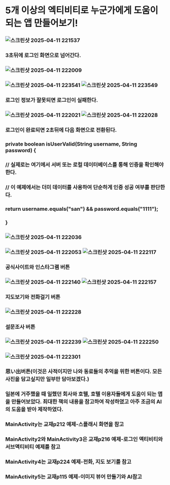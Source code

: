 # 5개 이상의 엑티비티로 누군가에게 도움이 되는 앱 만들어보기!

### ![스크린샷 2025-04-11 221537](https://github.com/user-attachments/assets/efab8743-d6f7-4a3e-81b2-df3e7eb7434b) 
### 3초뒤에 로그인 화면으로 넘어간다. 
### ![스크린샷 2025-04-11 222009](https://github.com/user-attachments/assets/3c7fe0a1-3b69-4eaf-9a6a-8bf62b5f4b55)
### ![스크린샷 2025-04-11 223541](https://github.com/user-attachments/assets/62bbe837-04f6-45bb-b5a0-9572474e4a44) ![스크린샷 2025-04-11 223549](https://github.com/user-attachments/assets/443bc28f-6283-4f39-9fe8-78b426f9463a)
### 로그인 정보가 잘못되면 로그인이 실패한다.
###  ![스크린샷 2025-04-11 222021](https://github.com/user-attachments/assets/3707273e-7e09-4700-b007-91bc2869ba87) ![스크린샷 2025-04-11 222028](https://github.com/user-attachments/assets/01b45a3b-356d-40b2-940a-9da5affb4182) 
### 로그인이 완료되면 2초뒤에 다음 화면으로 전환된다. 
###  private boolean isUserValid(String username, String password) {
###     // 실제로는 여기에서 서버 또는 로컬 데이터베이스를 통해 인증을 확인해야 한다.
###     // 이 예제에서는 더미 데이터를 사용하여 단순하게 인증 성공 여부를 판단한다.
###     return username.equals("san") && password.equals("1111");
###     }
### ![스크린샷 2025-04-11 222036](https://github.com/user-attachments/assets/c46d27a5-5ec4-4c6d-90c3-ecfd906d8583) 
### ![스크린샷 2025-04-11 222053](https://github.com/user-attachments/assets/b0d04404-0aed-4ffa-9158-edebca7d1606) ![스크린샷 2025-04-11 222117](https://github.com/user-attachments/assets/b6da6dd0-cbe9-4c0e-b112-d34368be1ac7) 
### 공식사이트와 인스타그램 버튼
### ![스크린샷 2025-04-11 222140](https://github.com/user-attachments/assets/632cee2a-2c9c-45a0-8212-946b18942857) ![스크린샷 2025-04-11 222157](https://github.com/user-attachments/assets/7d270583-3185-4d3e-af1b-1ae9dd8dbada) 
### 지도보기와 전화걸기 버튼
### ![스크린샷 2025-04-11 222228](https://github.com/user-attachments/assets/2d2c3487-ad3d-4c0a-ac08-d77ffaac055c) 
### 설문조사 버튼
### ![스크린샷 2025-04-11 222239](https://github.com/user-attachments/assets/63833715-ca5f-4d66-9e75-35712afc014a) ![스크린샷 2025-04-11 222250](https://github.com/user-attachments/assets/f1f080c7-0fd2-4487-b649-c86dcc396465)
### ![스크린샷 2025-04-11 222301](https://github.com/user-attachments/assets/156f490a-c1c4-4123-8dd1-a8b8db54c9d5) 
### 思い出버튼(이것은 사적이지만 나와 동료들의 추억을 위한 버튼이다. 모든 사진을 담고싶지만 일부만 담아보겠다.)
### 일본에 거주했을 때 일했던 회사와 호텔, 호텔 이용자들에게 도움이 되는 앱을 만들어보았다. 최대한 책의 내용을 참고하여 작성하였고 아주 조금의 AI의 도움을 받아 제작하였다.
### MainActivity는 교재p212 예제-스플래시 화면을 참고
### MainActivity2와 MainActivity3은 교재p216 예제-로그인 액티비티와 서브액티비티 예제를 참고
### MainActivity4는 교재p224 예제-전화, 지도 보기를 참고
### MainActivity5는 교재p115 예제-이미지 뷰어 만들기와 AI참고








